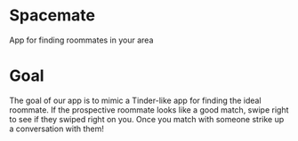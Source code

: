 # Spacemate
App for finding roommates in your area

# Goal 

The goal of our app is to mimic a Tinder-like app for finding the ideal roommate. 
If the prospective roommate looks like a good match, swipe right to see if they swiped right on you. Once you match with someone strike up a conversation with them! 
